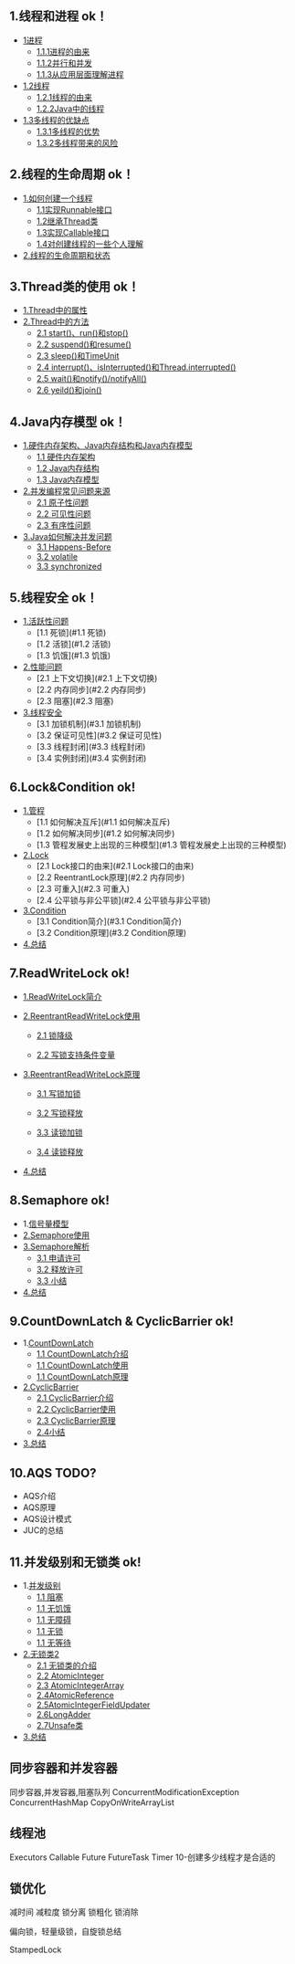 ## 1.线程和进程  ok！
- [1进程](#1.1进程)
  - [1.1.1进程的由来](#1.1.1进程的由来)
  - [1.1.2并行和并发](#1.1.2并行和并发)
  - [1.1.3从应用层面理解进程](#1.1.3从应用层面理解进程)
- [1.2线程](#1.2线程)
  - [1.2.1线程的由来](#1.2.1线程的由来)
  - [1.2.2Java中的线程](#1.2.2Java中的线程)
- [1.3多线程的优缺点](#1.3多线程的优缺点)
  - [1.3.1多线程的优势](#1.3.1多线程的优势)
  - [1.3.2多线程带来的风险](#1.3.2多线程带来的风险)

## 2.线程的生命周期  ok！
- [1.如何创建一个线程](#1.如何创建一个线程)
  - [1.1实现Runnable接口](#1.1实现Runnable接口)
  - [1.2继承Thread类](#1.2继承Thread类)
  - [1.3实现Callable接口](#1.3实现Callable接口)
  - [1.4对创建线程的一些个人理解](#1.4对创建线程的一些个人理解)
- [2.线程的生命周期和状态](#2.线程的生命周期和状态)

## 3.Thread类的使用  ok！
- [1.Thread中的属性](#1.Thread中的属性)
- [2.Thread中的方法](#2.Thread中的方法)
  - [2.1 start()、run()和stop()](#2.1start()、run()和stop())
  - [2.2 suspend()和resume()](#2.2suspend()和resume())
  - [2.3 sleep()和TimeUnit](#2.3sleep()和TimeUnit)
  - [2.4 interrupt()、isInterrupted()和Thread.interrupted()](#2.4interrupt()、isInterrupted()和Thread.interrupted())
  - [2.5 wait()和notify()/notifyAll()](#2.5wait()和notify()/notifyAll())
  - [2.6 yeild()和join()](#2.6yeild()和join())

## 4.Java内存模型  ok！
- [1.硬件内存架构、Java内存结构和Java内存模型](#1.硬件内存架构、Java内存结构和Java内存模型)
    - [1.1 硬件内存架构](#1.1硬件内存架构)
    - [1.2 Java内存结构](#1.2Java内存结构)
    - [1.3 Java内存模型](#1.3Java内存模型)
- [2.并发编程常见问题来源](#2.并发编程常见问题来源)
    - [2.1 原子性问题](#2.1原子性问题)
    - [2.2 可见性问题](#2.2可见性问题)
    - [2.3 有序性问题](#2.3有序性问题)
- [3.Java如何解决并发问题](#3.Java如何解决并发问题)
    - [3.1 Happens-Before](#3.1Happens-Before)
    - [3.2 volatile](#3.2volatile)
    - [3.3 synchronized](#3.3synchronized)

## 5.线程安全  ok！
- [1.活跃性问题](#1.活跃性问题)
	- [1.1 死锁](#1.1 死锁)
	- [1.2 活锁](#1.2 活锁)
	- [1.3 饥饿](#1.3 饥饿)
- [2.性能问题](#2.性能问题)
	- [2.1 上下文切换](#2.1 上下文切换)
	- [2.2 内存同步](#2.2 内存同步)
    - [2.3 阻塞](#2.3 阻塞)
- [3.线程安全](#3.线程安全)
	- [3.1 加锁机制](#3.1 加锁机制)
	- [3.2 保证可见性](#3.2 保证可见性)
	- [3.3 线程封闭](#3.3 线程封闭)
	- [3.4 实例封闭](#3.4 实例封闭)

## 6.Lock&Condition  ok!
- [1.管程](#1.管程)
    - [1.1 如何解决互斥](#1.1 如何解决互斥)
    - [1.2 如何解决同步](#1.2 如何解决同步)
    - [1.3 管程发展史上出现的三种模型](#1.3 管程发展史上出现的三种模型)
- [2.Lock ](#2.Lock )
	- [2.1 Lock接口的由来](#2.1 Lock接口的由来)
	- [2.2 ReentrantLock原理](#2.2 内存同步)
    - [2.3 可重入](#2.3 可重入)
    - [2.4 公平锁与非公平锁](#2.4 公平锁与非公平锁)
- [3.Condition](#3.Condition)
	- [3.1 Condition简介](#3.1 Condition简介)
	- [3.2 Condition原理](#3.2 Condition原理)
- [4.总结](#4.总结)



## 7.ReadWriteLock  ok!

- [1.ReadWriteLock简介]()
- [2.ReentrantReadWriteLock使用]()

	- [2.1 锁降级]()

	- [2.2 写锁支持条件变量]()
- [3.ReentrantReadWriteLock原理]()

	- [3.1 写锁加锁]()

	- [3.2 写锁释放]()

	- [3.3 读锁加锁]()

	- [3.4 读锁释放]()
- [4.总结]()

## 8.Semaphore  ok!

- 1.[信号量模型]()
- [2.Semaphore使用]()
- [3.Semaphore解析]()
  - [3.1 申请许可]()
  - [3.2 释放许可]()
  - [3.3 小结]()
- [4.总结]()

## 9.CountDownLatch & CyclicBarrier  ok!
- 1.[CountDownLatch]()
  - [1.1 CountDownLatch介绍]()
  - [1.1 CountDownLatch使用]()
  - [1.1 CountDownLatch原理]()
- [2.CyclicBarrier]()
  - [2.1 CyclicBarrier介绍]()
  - [2.2 CyclicBarrier使用]()
  - [2.3 CyclicBarrier原理]()
  - [2.4小结]()
- [3.总结]()


## 10.AQS  TODO?

- AQS介绍
- AQS原理
- AQS设计模式
- JUC的总结 

## 11.并发级别和无锁类  ok!

- 1.[并发级别]()
  - [1.1 阻塞]()
  - [1.1 无饥饿]()
  - [1.1 无障碍]()
  - [1.1 无锁]()
  - [1.1 无等待]()
- [2.无锁类2]()
  - [2.1 无锁类的介绍]()
  - [2.2 AtomicInteger]()
  - [2.3 AtomicIntegerArray]()
  - [2.4AtomicReference]()
  - [2.5AtomicIntegerFieldUpdater]()
  - [2.6LongAdder]()
  - [2.7Unsafe类]()
- [3.总结]()


## 同步容器和并发容器

同步容器,并发容器,阻塞队列 ConcurrentModificationException
ConcurrentHashMap CopyOnWriteArrayList

## 线程池  
Executors Callable Future FutureTask Timer
10-创建多少线程才是合适的

## 锁优化

减时间 减粒度 锁分离 锁粗化 锁消除

偏向锁，轻量级锁，自旋锁总结



 StampedLock



